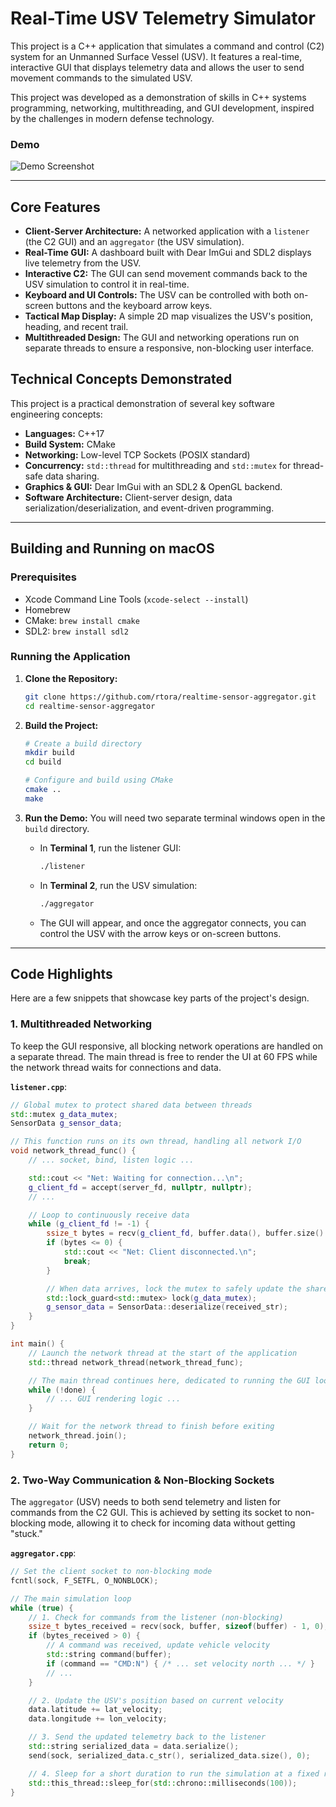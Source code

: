 # Real-Time USV Telemetry Simulator

This project is a C++ application that simulates a command and control (C2) system for an Unmanned Surface Vessel (USV). It features a real-time, interactive GUI that displays telemetry data and allows the user to send movement commands to the simulated USV.

This project was developed as a demonstration of skills in C++ systems programming, networking, multithreading, and GUI development, inspired by the challenges in modern defense technology.

### Demo


![Demo Screenshot](USVDemog.gif)

---

## Core Features

* **Client-Server Architecture:** A networked application with a `listener` (the C2 GUI) and an `aggregator` (the USV simulation).
* **Real-Time GUI:** A dashboard built with Dear ImGui and SDL2 displays live telemetry from the USV.
* **Interactive C2:** The GUI can send movement commands back to the USV simulation to control it in real-time.
* **Keyboard and UI Controls:** The USV can be controlled with both on-screen buttons and the keyboard arrow keys.
* **Tactical Map Display:** A simple 2D map visualizes the USV's position, heading, and recent trail.
* **Multithreaded Design:** The GUI and networking operations run on separate threads to ensure a responsive, non-blocking user interface.

## Technical Concepts Demonstrated

This project is a practical demonstration of several key software engineering concepts:

* **Languages:** C++17
* **Build System:** CMake
* **Networking:** Low-level TCP Sockets (POSIX standard)
* **Concurrency:** `std::thread` for multithreading and `std::mutex` for thread-safe data sharing.
* **Graphics & GUI:** Dear ImGui with an SDL2 & OpenGL backend.
* **Software Architecture:** Client-server design, data serialization/deserialization, and event-driven programming.

---

## Building and Running on macOS

### Prerequisites

* Xcode Command Line Tools (`xcode-select --install`)
* Homebrew
* CMake: `brew install cmake`
* SDL2: `brew install sdl2`

### Running the Application

1.  **Clone the Repository:**
    ```bash
    git clone https://github.com/rtora/realtime-sensor-aggregator.git
    cd realtime-sensor-aggregator
    ```

2.  **Build the Project:**
    ```bash
    # Create a build directory
    mkdir build
    cd build

    # Configure and build using CMake
    cmake ..
    make
    ```

3.  **Run the Demo:**
    You will need two separate terminal windows open in the `build` directory.

    * In **Terminal 1**, run the listener GUI:
        ```bash
        ./listener
        ```
    * In **Terminal 2**, run the USV simulation:
        ```bash
        ./aggregator
        ```
    * The GUI will appear, and once the aggregator connects, you can control the USV with the arrow keys or on-screen buttons.

---

## Code Highlights

Here are a few snippets that showcase key parts of the project's design.

### 1. Multithreaded Networking

To keep the GUI responsive, all blocking network operations are handled on a separate thread. The main thread is free to render the UI at 60 FPS while the network thread waits for connections and data.

**`listener.cpp`**:
```cpp
// Global mutex to protect shared data between threads
std::mutex g_data_mutex;
SensorData g_sensor_data;

// This function runs on its own thread, handling all network I/O
void network_thread_func() {
    // ... socket, bind, listen logic ...

    std::cout << "Net: Waiting for connection...\n";
    g_client_fd = accept(server_fd, nullptr, nullptr);
    // ...

    // Loop to continuously receive data
    while (g_client_fd != -1) {
        ssize_t bytes = recv(g_client_fd, buffer.data(), buffer.size() - 1, 0);
        if (bytes <= 0) {
            std::cout << "Net: Client disconnected.\n";
            break;
        }

        // When data arrives, lock the mutex to safely update the shared data
        std::lock_guard<std::mutex> lock(g_data_mutex);
        g_sensor_data = SensorData::deserialize(received_str);
    }
}

int main() {
    // Launch the network thread at the start of the application
    std::thread network_thread(network_thread_func);

    // The main thread continues here, dedicated to running the GUI loop
    while (!done) {
        // ... GUI rendering logic ...
    }

    // Wait for the network thread to finish before exiting
    network_thread.join();
    return 0;
}
```

### 2. Two-Way Communication & Non-Blocking Sockets

The `aggregator` (USV) needs to both send telemetry and listen for commands from the C2 GUI. This is achieved by setting its socket to non-blocking mode, allowing it to check for incoming data without getting "stuck."

**`aggregator.cpp`**:
```cpp
// Set the client socket to non-blocking mode
fcntl(sock, F_SETFL, O_NONBLOCK);

// The main simulation loop
while (true) {
    // 1. Check for commands from the listener (non-blocking)
    ssize_t bytes_received = recv(sock, buffer, sizeof(buffer) - 1, 0);
    if (bytes_received > 0) {
        // A command was received, update vehicle velocity
        std::string command(buffer);
        if (command == "CMD:N") { /* ... set velocity north ... */ }
        // ...
    }

    // 2. Update the USV's position based on current velocity
    data.latitude += lat_velocity;
    data.longitude += lon_velocity;

    // 3. Send the updated telemetry back to the listener
    std::string serialized_data = data.serialize();
    send(sock, serialized_data.c_str(), serialized_data.size(), 0);

    // 4. Sleep for a short duration to run the simulation at a fixed rate
    std::this_thread::sleep_for(std::chrono::milliseconds(100));
}
```